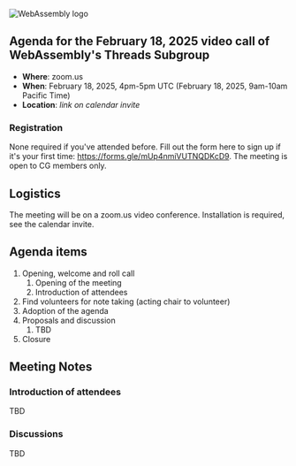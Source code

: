 ![WebAssembly logo](/images/WebAssembly.png)

## Agenda for the February 18, 2025 video call of WebAssembly's Threads Subgroup

- **Where**: zoom.us
- **When**: February 18, 2025, 4pm-5pm UTC (February 18, 2025, 9am-10am Pacific Time)
- **Location**: *link on calendar invite*

### Registration

None required if you've attended before. Fill out the form here to sign up if
it's your first time: https://forms.gle/mUp4nmiVUTNQDKcD9. The meeting is open
to CG members only.

## Logistics

The meeting will be on a zoom.us video conference.
Installation is required, see the calendar invite.

## Agenda items

1. Opening, welcome and roll call
    1. Opening of the meeting
    1. Introduction of attendees
1. Find volunteers for note taking (acting chair to volunteer)
1. Adoption of the agenda
1. Proposals and discussion
    1. TBD
1. Closure

## Meeting Notes

### Introduction of attendees

TBD

### Discussions

TBD
